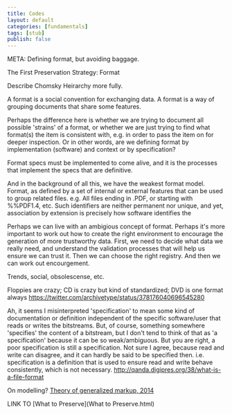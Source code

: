 ```yaml
---
title: Codes
layout: default
categories: [fundamentals]
tags: [stub]
publish: false
---
```


META: Defining format, but avoiding baggage.

The First Preservation Strategy: Format

Describe Chomsky Heirarchy more fully.

A format is a social convention for exchanging data.
A format is a way of grouping documents that share some features.

Perhaps the difference here is whether we are trying to document all possible 'strains' of a format, or whether we are just trying to find what format(s) the item is consistent with, e.g. in order to pass the item on for deeper inspection. Or in other words, are we defining format by implementation (software) and context or by specification?

Format specs must be implemented to come alive, and it is the processes that implement the specs that are definitive.


And in the background of all this, we have the weakest format model. Format, as defined by a set of internal or external features that can be used to group related files. e.g. All files ending in .PDF, or starting with %%PDF1.4, etc. Such identifiers are neither permanent nor unique, and yet, association by extension is precisely how software identifies the 


Perhaps we can live with an ambigious concept of format. Perhaps it's more important to work out how to create the right environment to encourage the generation of more trustworthy data. First, we need to decide what data we really need, and understand the validation processes that will help us ensure we can trust it. Then we can choose the right registry. And then we can work out encourgement.


Trends, social, obsolescense, etc.

Floppies are crazy; CD is crazy but kind of standardized; DVD is one format always
https://twitter.com/archivetype/status/378176040696545280


Ah, it seems I misinterpreted 'specification' to mean some kind of documentation or definition independent of the specific software/user that reads or writes the bitstreams. But, of course, something somewhere 'specifies' the content of a bitstream, but I don't tend to think of that as 'a specification' because it can be so weak/ambiguous. But you are right, a poor specification is still a specification.
Not sure I agree, because read and write can disagree, and it can hardly be said to be specified then. i.e. specification is a definition that is used to ensure read and write behave consistently, which is not necessary.
http://qanda.digipres.org/38/what-is-a-file-format

On modelling?
[Theory of generalized markup, 2014](http://wendellpiez.com/eatyourvegetables/?p=209)

LINK TO [What to Preserve](What to Preserve.html)

